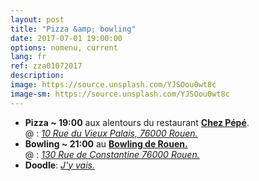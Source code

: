 ```yaml
---
layout: post
title: "Pizza &amp; bowling"
date: 2017-07-01 19:00:00
options: nomenu, current
lang: fr
ref: zza01072017
description: 
image: https://source.unsplash.com/YJSOou0wt8c
image-sm: https://source.unsplash.com/YJSOou0wt8c
---
```

<ul>
<li> <h4 style="display: inline;">Pizza ~ 19:00</h4>
aux alentours du restaurant <a href="http://www.chez-pepe.com/"> <b>Chez Pépé</b></a>.
  <br>
  @ : <a href="https://goo.gl/maps/9duVMqQhLuJ2"><i>10 Rue du Vieux Palais, 76000 Rouen.</i></a></li>
<li>
<h4 style="display: inline;">Bowling ~ 21:00</h4>
  au <a href="https://www.bowlingrouen.com/"> <b>Bowling de Rouen.</b></a>
  <br>
  @ : <a href="https://goo.gl/maps/b3oTyp7iknL2"> <i>130 Rue de Constantine 76000 Rouen.</i></a>
</li>
<li>
<h4 style="display: inline;">Doodle</h4>: <a href="http://doodle.com/poll/ayaszmbbhbzvitn3"> <i>J'y vais.</i></a>
</li>
</ul>
